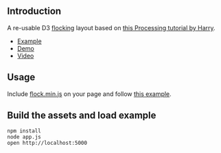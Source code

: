 ## Introduction

A re-usable D3 [flocking](http://www.red3d.com/cwr/boids/) layout based on [this Processing tutorial by Harry](http://harry.me/2011/02/17/neat-algorithms---flocking).

* [Example](https://github.com/shuw/flock/blob/master/assets/js/example.coffee)
* [Demo](http://shuw.github.com/)
* [Video](http://www.youtube.com/v/XghaIxp7jIw&list?autoplay=1)

## Usage

Include [flock.min.js](https://github.com/shuw/flock/blob/master/flock.min.js) on your page and follow [this example](https://github.com/shuw/flock/blob/master/assets/js/example.coffee).


## Build the assets and load example

    npm install
    node app.js
    open http://localhost:5000